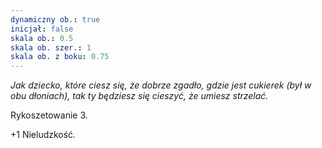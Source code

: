 ```yaml
---
dynamiczny ob.: true
inicjał: false
skala ob.: 0.5
skala ob. szer.: 1
skala ob. z boku: 0.75
---
```


*Jak dziecko, które ciesz się, że dobrze zgadło, gdzie jest cukierek (był w obu dłoniach), tak ty będziesz się cieszyć, że umiesz strzelać.*

Rykoszetowanie 3.

+1 Nieludzkość.